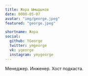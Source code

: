```yaml
---
title: Жора Ымыдыков
date: 0000-05-07
avatar: "img/george.jpeg"
featured: "george.jpeg"

shortname: Жора
social:
  github: YGeorge
  twitter: ymgeorge
  vk: ygeorge
  instagram: ymygeorge
---
```

Менеджер. Инженер. Хост подкаста.
